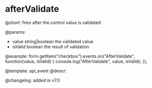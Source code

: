 afterValidate
=============

@short: fires after the control value is validated
 

@params:
- value       string|boolean  the validated value
- isValid     boolean     the result of validation


@example:
form.getItem("checkbox").events.on("AfterValidate", function(value, isValid) {
    console.log("AfterValidate", value, isValid);
});


@template: api_event
@descr:


@changelog: added in v7.0

